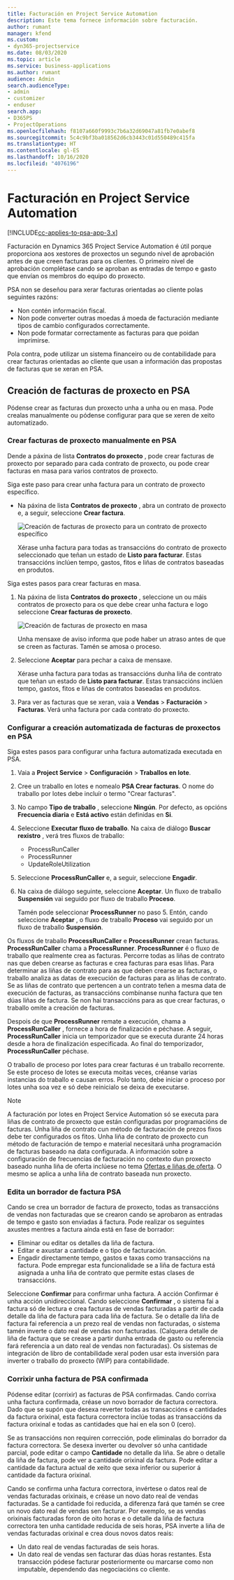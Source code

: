 ```yaml
---
title: Facturación en Project Service Automation
description: Este tema fornece información sobre facturación.
author: rumant
manager: kfend
ms.custom:
- dyn365-projectservice
ms.date: 08/03/2020
ms.topic: article
ms.service: business-applications
ms.author: rumant
audience: Admin
search.audienceType:
- admin
- customizer
- enduser
search.app:
- D365PS
- ProjectOperations
ms.openlocfilehash: f8107a660f9993c7b6a32d69047a81fb7e0abef8
ms.sourcegitcommit: 5c4c9bf3ba018562d6cb3443c01d550489c415fa
ms.translationtype: HT
ms.contentlocale: gl-ES
ms.lasthandoff: 10/16/2020
ms.locfileid: "4076196"
---
```

# <a name="invoicing-in-project-service-automation"></a>Facturación en Project Service Automation

[!INCLUDE[cc-applies-to-psa-app-3.x](../includes/cc-applies-to-psa-app-3x.md)]

Facturación en Dynamics 365 Project Service Automation é útil porque proporciona aos xestores de proxectos un segundo nivel de aprobación antes de que creen facturas para os clientes. O primeiro nivel de aprobación complétase cando se aproban as entradas de tempo e gasto que envían os membros do equipo do proxecto.

PSA non se deseñou para xerar facturas orientadas ao cliente polas seguintes razóns:

- Non contén información fiscal.
- Non pode converter outras moedas á moeda de facturación mediante tipos de cambio configurados correctamente.
- Non pode formatar correctamente as facturas para que poidan imprimirse.

Pola contra, pode utilizar un sistema financeiro ou de contabilidade para crear facturas orientadas ao cliente que usan a información das propostas de facturas que se xeran en PSA.

## <a name="creating-project-invoices-in-psa"></a>Creación de facturas de proxecto en PSA

Pódense crear as facturas dun proxecto unha a unha ou en masa. Pode crealas manualmente ou pódense configurar para que se xeren de xeito automatizado.

### <a name="manually-create-project-invoices-in-psa"></a>Crear facturas de proxecto manualmente en PSA

Dende a páxina de lista **Contratos do proxecto** , pode crear facturas de proxecto por separado para cada contrato de proxecto, ou pode crear facturas en masa para varios contratos de proxecto.

Siga este paso para crear unha factura para un contrato de proxecto específico.

- Na páxina de lista **Contratos de proxecto** , abra un contrato de proxecto e, a seguir, seleccione **Crear factura**.

    ![Creación de facturas de proxecto para un contrato de proxecto específico](media/CreateProjectInvoicesOneByOne.png)

    Xérase unha factura para todas as transaccións do contrato de proxecto seleccionado que teñan un estado de **Listo para facturar**. Estas transaccións inclúen tempo, gastos, fitos e liñas de contratos baseadas en produtos.

Siga estes pasos para crear facturas en masa.

1. Na páxina de lista **Contratos do proxecto** , seleccione un ou máis contratos de proxecto para os que debe crear unha factura e logo seleccione **Crear facturas de proxecto**.

    ![Creación de facturas de proxecto en masa](media/CreateProjectInvoicesBulk.png)

    Unha mensaxe de aviso informa que pode haber un atraso antes de que se creen as facturas. Tamén se amosa o proceso.

2. Seleccione **Aceptar** para pechar a caixa de mensaxe.

    Xérase unha factura para todas as transaccións dunha liña de contrato que teñan un estado de **Listo para facturar**. Estas transaccións inclúen tempo, gastos, fitos e liñas de contratos baseadas en produtos.

3. Para ver as facturas que se xeran, vaia a **Vendas** \> **Facturación** \> **Facturas**. Verá unha factura por cada contrato do proxecto.

### <a name="set-up-automated-creation-of-project-invoices-in-psa"></a>Configurar a creación automatizada de facturas de proxectos en PSA

Siga estes pasos para configurar unha factura automatizada executada en PSA.

1. Vaia a **Project Service** \> **Configuración** \> **Traballos en lote**.
2. Cree un traballo en lotes e nomealo **PSA Crear facturas**. O nome do traballo por lotes debe incluír o termo "Crear facturas".
3. No campo **Tipo de traballo** , seleccione **Ningún**. Por defecto, as opcións **Frecuencia diaria** e **Está activo** están definidas en **Si**.
4. Seleccione **Executar fluxo de traballo**. Na caixa de diálogo **Buscar rexistro** , verá tres fluxos de traballo:

    - ProcessRunCaller
    - ProcessRunner
    - UpdateRoleUtilization

5. Seleccione **ProcessRunCaller** e, a seguir, seleccione **Engadir**.
6. Na caixa de diálogo seguinte, seleccione **Aceptar**. Un fluxo de traballo **Suspensión** vai seguido por fluxo de traballo **Proceso**.

    Tamén pode seleccionar **ProcessRunner** no paso 5. Entón, cando seleccione **Aceptar** , o fluxo de traballo **Proceso** vai seguido por un fluxo de traballo **Suspensión**.

Os fluxos de traballo **ProcessRunCaller** e **ProcessRunner** crean facturas. **ProcessRunCaller** chama a **ProcessRunner**. **ProcessRunner** é o fluxo de traballo que realmente crea as facturas. Percorre todas as liñas de contrato nas que deben crearse as facturas e crea facturas para esas liñas. Para determinar as liñas de contrato para as que deben crearse as facturas, o traballo analiza as datas de execución de facturas para as liñas de contrato. Se as liñas de contrato que pertencen a un contrato teñen a mesma data de execución de facturas, as transaccións combínanse nunha factura que ten dúas liñas de factura. Se non hai transaccións para as que crear facturas, o traballo omite a creación de facturas.

Despois de que **ProcessRunner** remate a execución, chama a **ProcessRunCaller** , fornece a hora de finalización e péchase. A seguir, **ProcessRunCaller** inicia un temporizador que se executa durante 24 horas desde a hora de finalización especificada. Ao final do temporizador, **ProcessRunCaller** péchase.

O traballo de proceso por lotes para crear facturas é un traballo recorrente. Se este proceso de lotes se executa moitas veces, créanse varias instancias do traballo e causan erros. Polo tanto, debe iniciar o proceso por lotes unha soa vez e só debe reinicialo se deixa de executarse.

> [!NOTE]
> A facturación por lotes en Project Service Automation só se executa para liñas de contrato de proxecto que están configuradas por programacións de facturas. Unha liña de contrato cun método de facturación de prezos fixos debe ter configurados os fitos. Unha liña de contrato de proxecto cun método de facturación de tempo e material necesitará unha programación de facturas baseado na data configurada. A información sobre a configuración de frecuencias de facturación no contexto dun proxecto baseado nunha liña de oferta inclúese no tema [Ofertas e liñas de oferta](basic-quote-lines.md#invoice-schedule). O mesmo se aplica a unha liña de contrato baseada nun proxecto.      
 
### <a name="edit-a-draft-psa-invoice"></a>Edita un borrador de factura PSA

Cando se crea un borrador de factura de proxecto, todas as transaccións de vendas non facturadas que se crearon cando se aprobaron as entradas de tempo e gasto son enviadas á factura. Pode realizar os seguintes axustes mentres a factura aínda está en fase de borrador:

- Eliminar ou editar os detalles da liña de factura.
- Editar e axustar a cantidade e o tipo de facturación.
- Engadir directamente tempo, gastos e taxas como transaccións na factura. Pode empregar esta funcionalidade se a liña de factura está asignada a unha liña de contrato que permite estas clases de transaccións.

Seleccione **Confirmar** para confirmar unha factura. A acción Confirmar é unha acción unidireccional. Cando seleccione **Confirmar** , o sistema fai a factura só de lectura e crea facturas de vendas facturadas a partir de cada detalle da liña de factura para cada liña de factura. Se o detalle da liña de factura fai referencia a un prezo real de vendas non facturadas, o sistema tamén inverte o dato real de vendas non facturadas. (Calquera detalle de liña de factura que se crease a partir dunha entrada de gasto ou referencia fará referencia a un dato real de vendas non facturadas). Os sistemas de integración de libro de contabilidade xeral poden usar esta inversión para inverter o traballo do proxecto (WIP) para contabilidade.

### <a name="correct-a-confirmed-psa-invoice"></a>Corrixir unha factura de PSA confirmada

Pódense editar (corrixir) as facturas de PSA confirmadas. Cando corrixa unha factura confirmada, créase un novo borrador de factura correctora. Dado que se supón que desexa reverter todas as transaccións e cantidades da factura orixinal, esta factura correctora inclúe todas as transaccións da factura orixinal e todas as cantidades que hai en ela son 0 (cero).

Se as transaccións non requiren corrección, pode eliminalas do borrador da factura correctora. Se desexa inverter ou devolver só unha cantidade parcial, pode editar o campo **Cantidade** no detalle da liña. Se abre o detalle da liña de factura, pode ver a cantidade orixinal da factura. Pode editar a cantidade da factura actual de xeito que sexa inferior ou superior á cantidade da factura orixinal.

Cando se confirma unha factura correctora, invértese o datos real de vendas facturadas orixinais, e créase un novo dato real de vendas facturadas. Se a cantidade foi reducida, a diferenza fará que tamén se cree un novo dato real de vendas sen facturar. Por exemplo, se as vendas orixinais facturadas foron de oito horas e o detalle da liña de factura correctora ten unha cantidade reducida de seis horas, PSA inverte a liña de vendas facturadas orixinal e crea dous novos datos reais:

- Un dato real de vendas facturadas de seis horas.
- Un dato real de vendas sen facturar das dúas horas restantes. Esta transacción pódese facturar posteriormente ou marcarse como non imputable, dependendo das negociacións co cliente.
